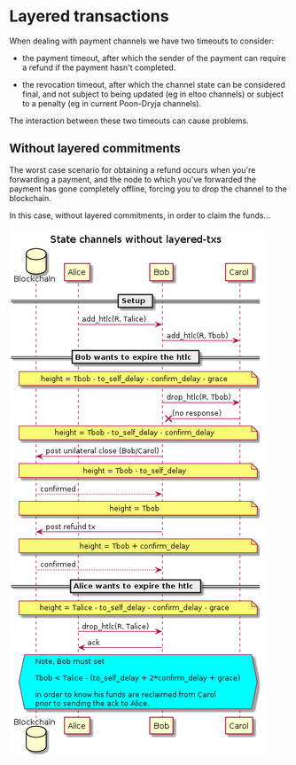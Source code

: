 # Layered transactions

When dealing with payment channels we have two timeouts to consider:

 * the payment timeout, after which the sender of the payment can
   require a refund if the payment hasn't completed.

 * the revocation timeout, after which the channel state can be considered
   final, and not subject to being updated (eg in eltoo channels) or
   subject to a penalty (eg in current Poon-Dryja channels).

The interaction between these two timeouts can cause problems.

## Without layered commitments

The worst case scenario for obtaining a refund occurs when you're
forwarding a payment, and the node to which you've forwarded the payment
has gone completely offline, forcing you to drop the channel to the
blockchain.

In this case, without layered commitments, in order to claim the funds...

![no layers sequence diagram](layered-no-layers.png)

